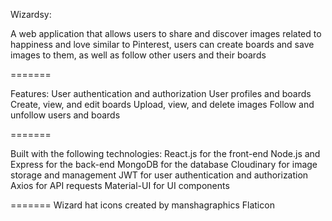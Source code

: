 Wizardsy: 

A web application that allows users to share and discover images related to happiness and love similar to Pinterest, users can create boards and save images to them, as well as follow other users and their boards

=======

Features: 
User authentication and authorization
User profiles and boards
Create, view, and edit boards
Upload, view, and delete images
Follow and unfollow users and boards

=======

Built with the following technologies:
React.js for the front-end
Node.js and Express for the back-end
MongoDB for the database
Cloudinary for image storage and management
JWT for user authentication and authorization
Axios for API requests
Material-UI for UI components

=======
Wizard hat icons created by manshagraphics Flaticon

